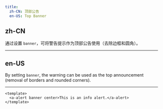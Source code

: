 ```yaml
title:
  zh-CN: 顶部公告
  en-US: Top Banner
```

## zh-CN

通过设置 `banner`，可将警告提示作为顶部公告使用（去除边框和圆角）。

---

## en-US

By setting `banner`, the warning can be used as the top announcement (removal of borders and rounded corners).

---

```vue
<template>
  <a-alert banner center>This is an info alert.</a-alert>
</template>
```
